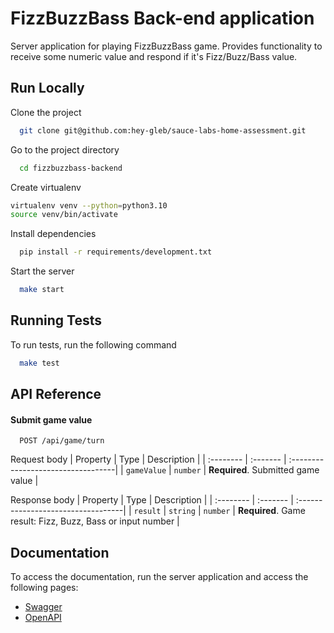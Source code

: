 
# FizzBuzzBass Back-end application

Server application for playing FizzBuzzBass game. Provides functionality to receive some numeric value and respond if it's Fizz/Buzz/Bass value.



## Run Locally

Clone the project

```bash
  git clone git@github.com:hey-gleb/sauce-labs-home-assessment.git
```

Go to the project directory

```bash
  cd fizzbuzzbass-backend
```

Create virtualenv

```bash
virtualenv venv --python=python3.10
source venv/bin/activate
```

Install dependencies

```bash
  pip install -r requirements/development.txt
```

Start the server

```bash
  make start
```


## Running Tests

To run tests, run the following command

```bash
  make test
```


## API Reference

#### Submit game value

```http
  POST /api/game/turn
```

Request body
| Property  | Type       | Description                        |
| :-------- | :-------   | :----------------------------------|
| `gameValue` | `number` | **Required**. Submitted game value |

Response body
| Property  | Type       | Description                        |
| :-------- | :-------   | :----------------------------------|
| `result` | `string` \| `number` | **Required**. Game result: Fizz, Buzz, Bass or input number |

## Documentation

To access the documentation, run the server application and access the following pages:
- [Swagger](http://localhost:8000/docs)
- [OpenAPI](http://localhost:8000/openapi.json)

